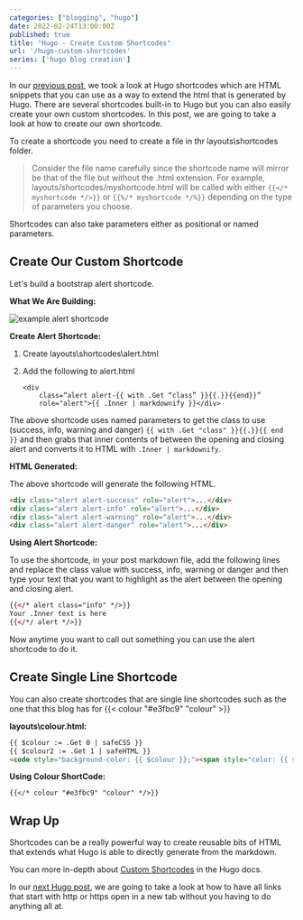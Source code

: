 ```yaml
---
categories: ["blogging", "hugo"]
date: 2022-02-24T13:00:00Z
published: true
title: "Hugo - Create Custom Shortcodes"
url: '/hugo-custom-shortcodes'
series: ['hugo blog creation']
---
```


In our [previous post](/hugo-built-in-shortcodes),  we took a look at Hugo shortcodes which are HTML snippets that you can use as a way to extend the html that is generated by Hugo.  There are several shortcodes built-in to Hugo but you can also easily create your own custom shortcodes.  In this post, we are going to take a look at how to create our own shortcode.

<!--more-->

To create a shortcode you need to create a file in thr layouts\shortcodes folder.

> Consider the file name carefully since the shortcode name will mirror be that of the file but without the .html extension. For example, layouts/shortcodes/myshortcode.html will be called with either `{{</* myshortcode */>}}` or `{{%/* myshortcode */%}}` depending on the type of parameters you choose.

Shortcodes can also take parameters either as positional or named parameters.

## Create Our Custom Shortcode

Let's build a bootstrap alert shortcode.

**What We Are Building:**

![example alert shortcode](/images/hugo/custom-shortcodes/example-alert.png)

**Create Alert Shortcode:**

1. Create layouts\shortcodes\alert.html
1. Add the following to alert.html

    ```text
    <div
        class=“alert alert-{{ with .Get “class” }}{{.}}{{end}}”
        role="alert">{{ .Inner | markdownify }}</div>
    ```

The above shortcode uses named parameters to get the class to use (success, info, warning and danger) `{{ with .Get "class" }}{{.}}{{ end }}` and then grabs that inner contents of between the opening and closing alert and converts it to HTML with `.Inner | markdownify`.

**HTML Generated:**

The above shortcode will generate the following HTML.

```html
<div class="alert alert-success" role="alert">...</div>
<div class="alert alert-info" role="alert">...</div>
<div class="alert alert-warning" role="alert">...</div>
<div class="alert alert-danger" role="alert">...</div>
```

**Using Alert Shortcode:**

To use the shortcode, in your post markdown file, add the following lines and replace the class value with success, info, warning or danger and then type your text that you want to highlight as the alert between the opening and closing alert.

```html
{{</* alert class="info" */>}}
Your .Inner text is here
{{</*/ alert */>}}
```

Now anytime you want to call out something you can use the alert shortcode to do it.

## Create Single Line Shortcode

You can also create shortcodes that are single line shortcodes such as the one that this blog has for {{< colour "#e3fbc9" "colour" >}}

**layouts\colour.html:**

```html
{{ $colour := .Get 0 | safeCSS }}
{{ $colour2 := .Get 1 | safeHTML }}
<code style="background-color: {{ $colour }};"><span style="color: {{ $colour }}; filter:  grayscale(1) invert(1) contrast(100);">{{ $colour2 }}</span></code>
```

**Using Colour ShortCode:**

```text
{{</* colour "#e3fbc9" "colour" */>}}
```

## Wrap Up

Shortcodes can be a really powerful way to create reusable bits of HTML that extends what Hugo is able to directly generate from the markdown.

You can more in-depth about [Custom Shortcodes](https://gohugo.io/templates/shortcode-templates/) in the Hugo docs.

In our [next Hugo post](/hugo-links-to-other-pages), we are going to take a look at how to have all links that start with http or https open in a new tab without you having to do anything all at.

